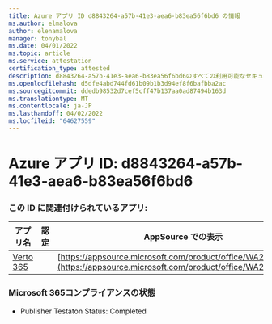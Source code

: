 ```yaml
---
title: Azure アプリ ID d8843264-a57b-41e3-aea6-b83ea56f6bd6 の情報
ms.author: elmalova
author: elenamalova
manager: tonybal
ms.date: 04/01/2022
ms.topic: article
ms.service: attestation
certification_type: attested
description: d8843264-a57b-41e3-aea6-b83ea56f6bd6のすべての利用可能なセキュリティおよびコンプライアンス情報。
ms.openlocfilehash: d5dfe4abd744fd61b09b1b3d94ef8f6bafbba2ac
ms.sourcegitcommit: ddedb98532d7cef5cff47b137aa0ad87494b163d
ms.translationtype: MT
ms.contentlocale: ja-JP
ms.lasthandoff: 04/02/2022
ms.locfileid: "64627559"
---
```

# <a name="azure-app-id-d8843264-a57b-41e3-aea6-b83ea56f6bd6"></a>Azure アプリ ID: d8843264-a57b-41e3-aea6-b83ea56f6bd6


### <a name="apps-associated-with-this-id"></a>この ID に関連付けられているアプリ:
| **アプリ名** | **認定** | **AppSource での表示** |
|--------------|---------------|-----------------------|
| [Verto 365](../forward/WA200003230.md) |  | [https://appsource.microsoft.com/product/office/WA200003230](https://appsource.microsoft.com/product/office/WA200003230) |

### <a name="microsoft-365-app-compliance-status"></a>Microsoft 365コンプライアンスの状態
- Publisher Testaton Status: Completed

